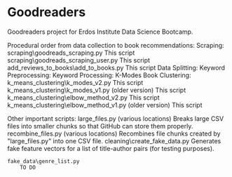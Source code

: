 # Goodreaders
Goodreaders project for Erdos Institute Data Science Bootcamp.

Procedural order from data collection to book recommendations:
    Scraping:
        scraping\goodreads_scraping.py
            This script
        scraping\goodreads_scraping_user.py
            This script
        add_reviews_to_books\add_to_books.py
            This script
    Data Splitting:
    Keyword Preprocessing:
    Keyword Processing:
    K-Modes Book Clustering:
        k_means_clustering\k_modes_v2.py
            This script
        k_means_clustering\k_modes_v1.py (older version)
            This script
        k_means_clustering\elbow_method_v2.py
            This script
        k_means_clustering\elbow_method_v1.py (older version)
            This script

Other important scripts:
    large_files.py (various locations)
        Breaks large CSV files into smaller chunks so that GitHub can store them properly.
    recombine_files.py (various locations)
        Recombines file chunks created by "large_files.py" into one CSV file.
    cleaning\create_fake_data.py
        Generates fake feature vectors for a list of title-author pairs (for testing purposes).

    fake_data\genre_list.py
        TO DO
